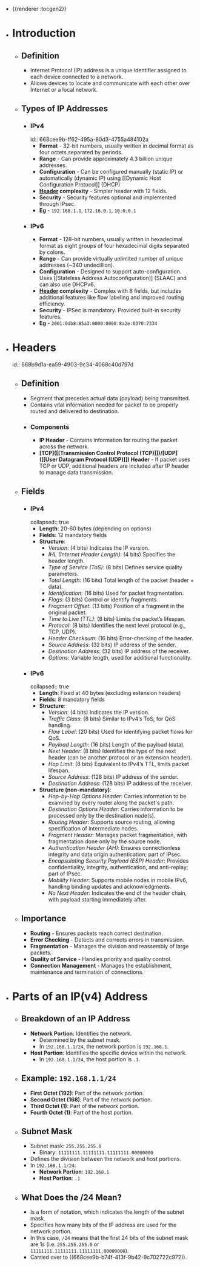 - {{renderer :tocgen2}}
- # Introduction
	- ## Definition
		- Internet Protocol (IP) address is a unique identifier assigned to each device connected to a network.
		- Allows devices to locate and communicate with each other over Internet or a local network.
	- ## Types of IP Addresses
		- ### IPv4
		  id:: 668cee9b-ff62-495a-80d3-4755a484102a
			- **Format** - 32-bit numbers, usually written in decimal format as four octets separated by periods.
			- **Range** - Can provide approximately 4.3 billion unique addresses.
			- **Configuration** - Can be configured manually (static IP) or automatically (dynamic IP) using [[Dynamic Host Configuration Protocol]] (DHCP)
			- **[Header](((668b9d1a-ea59-4903-9c34-4068c40d797d))) complexity** - Simpler header with 12 fields.
			- **Security** - Security features optional and implemented through IPsec.
			- **Eg** - `192.168.1.1`, `172.16.0.1`, `10.0.0.1`
		- ### IPv6
			- **Format** - 128-bit numbers, usually written in hexadecimal format as eight groups of four hexadecimal digits separated by colons.
			- **Range** - Can provide virtually unlimited number of unique addresses (~340 undecillion).
			- **Configuration** - Designed to support auto-configuration. Uses [[Stateless Address Autoconfiguration]] (SLAAC) and can also use DHCPv6.
			- **[Header](((668b9d1a-ea59-4903-9c34-4068c40d797d))) complexity** - Complex with 8 fields, but includes additional features like flow labeling and improved routing efficiency.
			- **Security** - IPSec is mandatory. Provided built-in security features.
			- **Eg** - `2001:0db8:85a3:0000:0000:8a2e:0370:7334`
- # Headers
  id:: 668b9d1a-ea59-4903-9c34-4068c40d797d
	- ## Definition
		- Segment that precedes actual data (payload) being transmitted.
		- Contains vital information needed for packet to be properly routed and delivered to destination.
		- ### Components
			- **IP Header** - Contains information for routing the packet across the network.
			- **[TCP]([[Transmission Control Protocol (TCP)]])/[UDP]([[User Datagram Protocol (UDP)]]) Header** - If packet uses TCP or UDP, additional headers are included after IP header to manage data transmission.
	- ## Fields
		- ### IPv4
		  collapsed:: true
			- **Length**: 20-60 bytes (depending on options)
			- **Fields**: 12 mandatory fields
			- **Structure**:
				- *Version*: (4 bits) Indicates the IP version.
				- *IHL (Internet Header Length)*: (4 bits) Specifies the header length.
				- *Type of Service (ToS)*: (8 bits) Defines service quality parameters.
				- *Total Length*: (16 bits) Total length of the packet (header + data).
				- *Identification*: (16 bits) Used for packet fragmentation.
				- *Flags*: (3 bits) Control or identify fragments.
				- *Fragment Offset*: (13 bits) Position of a fragment in the original packet.
				- *Time to Live (TTL)*: (8 bits) Limits the packet’s lifespan.
				- *Protocol*: (8 bits) Identifies the next level protocol (e.g., TCP, UDP).
				- *Header Checksum*: (16 bits) Error-checking of the header.
				- *Source Address*: (32 bits) IP address of the sender.
				- *Destination Address*: (32 bits) IP address of the receiver.
				- *Options*: Variable length, used for additional functionality.
		- ### IPv6
		  collapsed:: true
			- **Length**: Fixed at 40 bytes (excluding extension headers)
			- **Fields**: 8 mandatory fields
			- **Structure**:
				- *Version*: (4 bits) Indicates the IP version.
				- *Traffic Class*: (8 bits) Similar to IPv4’s ToS, for QoS handling.
				- *Flow Label*: (20 bits) Used for identifying packet flows for QoS.
				- *Payload Length*: (16 bits) Length of the payload (data).
				- *Next Header*: (8 bits) Identifies the type of the next header (can be another protocol or an extension header).
				- *Hop Limit*: (8 bits) Equivalent to IPv4’s TTL, limits packet lifespan.
				- *Source Address*: (128 bits) IP address of the sender.
				- *Destination Address*: (128 bits) IP address of the receiver.
			- **Structure (non-mandatory)**:
				- *Hop-by-Hop Options Header*: Carries information to be examined by every router along the packet's path.
				- *Destination Options Header*: Carries information to be processed only by the destination node(s).
				- *Routing Header*: Supports source routing, allowing specification of intermediate nodes.
				- *Fragment Header*: Manages packet fragmentation, with fragmentation done only by the source node.
				- *Authentication Header (AH)*: Ensures connectionless integrity and data origin authentication; part of IPsec.
				- *Encapsulating Security Payload (ESP) Header*: Provides confidentiality, integrity, authentication, and anti-replay; part of IPsec.
				- *Mobility Header*: Supports mobile nodes in mobile IPv6, handling binding updates and acknowledgments.
				- *No Next Header*: Indicates the end of the header chain, with payload starting immediately after.
	- ## Importance
		- **Routing** - Ensures packets reach correct destination.
		- **Error Checking** - Detects and corrects errors in transmission.
		- **Fragmentation** - Manages the division and reassembly of large packets.
		- **Quality of Service** - Handles priority and quality control.
		- **Connection Management** - Manages the establishment, maintenance and termination of connections.
- # Parts of an IP(v4) Address
	- ## Breakdown of an IP Address
		- **Network Portion**: Identifies the network.
			- Determined by the subnet mask.
			- In `192.168.1.1/24`, the network portion is `192.168.1`.
		- **Host Portion**: Identifies the specific device within the network.
			- In `192.168.1.1/24`, the host portion is `.1`.
	- ## Example: `192.168.1.1/24`
		- **First Octet (192)**: Part of the network portion.
		- **Second Octet (168)**: Part of the network portion.
		- **Third Octet (1)**: Part of the network portion.
		- **Fourth Octet (1)**: Part of the host portion.
	- ## Subnet Mask
		- Subnet mask: `255.255.255.0`
			- Binary: `11111111.11111111.11111111.00000000`
		- Defines the division between the network and host portions.
		- In `192.168.1.1/24`:
			- **Network Portion**: `192.168.1`
			- **Host Portion**: `.1`
	- ## What Does the /24 Mean?
		- Is a form of *[](((668cee9b-9774-4eea-98f0-98c8adfab309)))* notation, which indicates the length of the subnet mask.
		- Specifies how many bits of the IP address are used for the network portion.
		- In this case, `/24` means that the first 24 bits of the subnet mask are 1s (i.e. `255.255.255.0` or `11111111.11111111.11111111.00000000`).
		- Carried over to ((668cee9b-b74f-413f-9b42-9c702722c972)).